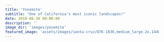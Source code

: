 ```yaml
---
title: 'Yosemite'
subtitle: "One of California's most iconic landscapes!"
date: 2018-06-30 00:00:00
description: ''
image_dir: 'images/yosemite'
featured_image: 'assets/images/santa-cruz/D7K-1836,medium_large.2x.1440551839.jpg'
---
```

